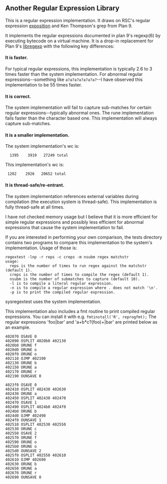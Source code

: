 Another Regular Expression Library
-

This is a regular expression implementation. It draws on
RSC's regular expression [exposition](https://swtch.com/~rsc/regexp/)
and Ken Thompson's grep from Plan 9.

It implements the regular expressions documented in plan 9's regexp(6)
by executing bytecode on a virtual machine. It is a drop-in replacement
for Plan 9's [libregexp](https://code.9front.org/hg/plan9front/file/bacc4e61fa99/sys/src/libregexp)
with the following key differences:

#### It is faster. ####
  For typical regular expressions, this implementation is
  typically 2.6 to 3 times faster than the system
  implementation.  For abnormal regular expressions--something
  like `a?a?a?a?a?a?a?`--I have observed this implementation to
  be 55 times faster.
#### It is correct. ####
  The system implementation will fail to capture sub-matches for
  certain regular expressions--typically abnormal ones.  The
  rune implementation fails faster than the character based one.
  This implementation will always capture sub-matches.
#### It is a smaller implementation. ####
  The system implementation's wc is:
  ```
    1395    3919   27249 total
  ```
  This implementation's wc is:
  ```
   1202    2926   20652 total
  ```
#### It is thread-safe/re-entrant. ####
  The system implementation references external variables during
  compilation (the execution system is thread-safe).  This
  implementation is fully thread-safe at all times.

I have not checked memory usage but I believe that it is more
efficient for simple regular expressions and possibly less efficient
for abnormal expressions that cause the system implementation to fail.

If you are interested in performing
your own comparison, the tests directory contains two programs to
compare this implementation to the system's implementation.  Usage of
those is:

```
regextest -lnp -r reps -c creps -m nsubm regex matchstr
usage:
  reps is the number of times to run regex against the matchstr (default 1).
  creps is the number of times to compile the regex (default 1).
  nsubm is the number of submatches to capture (default 10).
  -l is to compile a literal regular expression.
  -n is to compile a regular expression where . does not match '\n'.
  -p is to print the compiled regular expression.
```

sysregextest uses the system implementation.

This implementation also includes a fmt routine to print compiled regular
expressions.  You can install it with e.g. `fmtinstall('R', reprogfmt);`
The regular expressions 'foo|bar' and 'a+b*c?(foo)+|bar'
are printed below as an example.

```
402070 OSAVE 0
402090 OSPLIT 4020b0 402130
4020b0 ORUNE f
4020d0 ORUNE o
4020f0 ORUNE o
402110 OJMP 402190
402130 ORUNE b
402150 ORUNE a
402170 ORUNE r
402190 OUNSAVE 0

4023f0 OSAVE 0
402410 OSPLIT 402430 402630
402430 ORUNE a
402450 OSPLIT 402430 402470
402470 OSAVE 1
402490 OSPLIT 4024b0 4024f0
4024b0 ORUNE b
4024d0 OJMP 402490
4024f0 OUNSAVE 1
402510 OSPLIT 402530 402550
402530 ORUNE c
402550 OSAVE 2
402570 ORUNE f
402590 ORUNE o
4025b0 ORUNE o
4025d0 OUNSAVE 2
4025f0 OSPLIT 402550 402610
402610 OJMP 402690
402630 ORUNE b
402650 ORUNE a
402670 ORUNE r
402690 OUNSAVE 0
```
